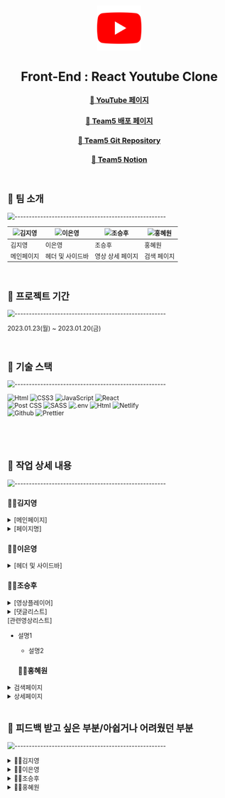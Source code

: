 <p align="center"> 
  <img src="src\components\Sidebar\assets\youtube.png" width="20%" height="20%">
</p>

<h1 align="center"> Front-End : React Youtube Clone </h1>
<h3 align="center">  <a href="https://www.youtube.com/">🔗 YouTube 페이지</a> </h3>
<h3 align="center"><a href="# ">🔗 Team5 배포 페이지 </a> </h3>
<h3 align="center">  <a href="https://www.youtube.com/">🔗 Team5 Git Repository</a> </h3>
<h3 align="center">  <a href="https://lace-marigold-6ad.notion.site/5-7985818b00654994beae56511e650d7b">🔗 Team5 Notion</a> </h3>

<br/>

## 🦖 팀 소개<br/>

![-----------------------------------------------------](https://raw.githubusercontent.com/andreasbm/readme/master/assets/lines/grass.png)

| <img src="https://user-images.githubusercontent.com/90189513/213643505-20b220f0-4b44-4cd7-81de-ad41e62a252b.png" width="100px" height="100px;" alt="김지영"> | <img src="https://user-images.githubusercontent.com/90189513/213642407-b57ea03c-6158-449d-b511-b6deeaa03019.png" width="100px" height="100px;" alt="이은영"> | <img src="https://user-images.githubusercontent.com/90189513/213642351-e0cbb3a1-2072-470e-8278-ea54bca73e1b.png" width="100px" height="100px;" alt="조승후"> | <img src="https://user-images.githubusercontent.com/90189513/213644979-b6364481-4cba-4376-8872-ff943c109946.jpeg"  width="100px" height="100px;" alt="홍혜원"> |
| ------------------------------------------------------------------------------------------------------------------------------------------------------------ | ------------------------------------------------------------------------------------------------------------------------------------------------------------ | ------------------------------------------------------------------------------------------------------------------------------------------------------------ | -------------------------------------------------------------------------------------------------------------------------------------------------------------- |
| 김지영                                                                                                                                                       | 이은영                                                                                                                                                       | 조승후                                                                                                                                                       | 홍혜원                                                                                                                                                         |
| 메인페이지                                                                                                                                                   | 헤더 및 사이드바                                                                                                                                             | 영상 상세 페이지                                                                                                                                             | 검색 페이지                                                                                                                                                    |

<br/>

## 🦖 프로젝트 기간

![-----------------------------------------------------](https://raw.githubusercontent.com/andreasbm/readme/master/assets/lines/grass.png)

2023.01.23(월) ~ 2023.01.20(금)

<br/>

## 🦖 기술 스택

![-----------------------------------------------------](https://raw.githubusercontent.com/andreasbm/readme/master/assets/lines/grass.png)

<div>
  <div>

<!-- HTML5 -->

<img alt="Html" src ="https://img.shields.io/badge/HTML-E34F26.svg?&style=for-the-badge&logo=HTML5&logoColor=white"/> <!-- CSS --> <img alt="CSS3" src ="https://img.shields.io/badge/CSS3-FF9933.svg?&style=for-the-badge&logo=CSS3&logoColor=white"/> <!-- JS --> <img alt="JavaScript" src ="https://img.shields.io/badge/JavaScript-F7DF1E.svg?&style=for-the-badge&logo=JavaScript&logoColor=white"/> <!-- React --> <img alt="React" src="https://img.shields.io/badge/react-61DAFB?style=for-the-badge&logo=react&logoColor=black"><br/> <!-- Post CSS --> <img alt="Post CSS" src="https://img.shields.io/badge/Post CSS-DD3A0A?style=for-the-badge&logo=PostCSS&logoColor=white"> <!-- SCSS --> <img alt="SASS" src="https://img.shields.io/badge/SASS-CC6699?style=for-the-badge&logo=SASS&logoColor=white"> <!-- .env --> <img alt=".env" src="https://img.shields.io/badge/.ENV-ECD53F?style=for-the-badge&logo=.ENV&logoColor=white"> <!-- axios --> <img alt="Html" src ="https://img.shields.io/badge/axios-000.svg?&style=for-the-badge&logo=axios&logoColor=white"/> <!-- Netlify --> <img alt="Netlify" src="https://img.shields.io/badge/NETLIFY-00C7B7?style=for-the-badge&logo=NETLIFY&logoColor=white"><br/> <!-- Github --> <img alt="Github" src="https://img.shields.io/badge/Github-181717?style=for-the-badge&logo=Github&logoColor=white"> <!-- Prettier --> <img alt="Prettier" src="https://img.shields.io/badge/Prettier-F7B93E?style=for-the-badge&logo=Prettier&logoColor=black">

<br/>

<br/>

<br/>

## 🦖 작업 상세 내용

![-----------------------------------------------------](https://raw.githubusercontent.com/andreasbm/readme/master/assets/lines/grass.png)

### 👩‍💻김지영

<details>
<summary>[메인페이지]</summary>

- 비디오카드 생성
  - 비디오카드 호버링 시 3초 후 비디오 재생
- 무한 스크롤 가능
  </details>

<details>
<summary>[페이지명]</summary>

- 설명1

  - 설명2
  </details>

  ### 👩‍💻이은영

<details>
<summary>[헤더 및 사이드바]</summary>

- 검색바 반응형
- 사이드바 윈도우 창 크기별 반응형
- 사이드바 태블릿 및 모바일에서는 모달 사이드바
- 구현 못한 것

  - 모바일일 때, 검색 버튼 누르면 확장된 검색바 나오기
  - 모달창 버튼 닫기 안됨

  </details>

  ### 👩‍💻조승후

<details>
<summary>[영상플레이어]</summary>

- 설명1

  - 설명2
  </details>

<details>
<summary>[댓글리스트]</summary>

- 설명1

  - 설명2
  </details>

<summary>[관련영상리스트]</summary>

- 설명1

  - 설명2
  </details>

  ### 👩‍💻홍혜원

<details>
<summary>검색페이지</summary>

- 해당 키워드에 관한 영상 나오기
  - header 컴포넌트 input에서 value값 받아오기
  - 채널 이미지 불러오기
  - 동영상 조회수 불러오기
  - 레이아웃
  </details>

<details>
<summary>상세페이지</summary>

- 댓글창 부분 컴포넌트화
  </details>

<br/>

## 🦖 피드백 받고 싶은 부분/아쉽거나 어려웠던 부분

![-----------------------------------------------------](https://raw.githubusercontent.com/andreasbm/readme/master/assets/lines/grass.png)

<details>
<summary>👩‍💻김지영</summary>

- 동영상 시간이 무조건 2숫자씩 되게 했습니다. 하지만, 10분 이하인 동영상인 경우, 분이 2글자일 필요가 없는데 더 좋은 방법이 있을지 궁급합니다.
- 조회수 함수를 더 좋게 만들 방법이 있을 지 궁금합니다.
- 시간 관계 상 필터와 미니 플레이어를 넣지 못해서 아쉽습니다.
- 무한 스크롤를 위해 axios를 불러와 데이터를 usestate에 넣었는데, 더 좋은 방법이 있을지 고민이 됩니다.

</details>
<details>
<summary>👩‍💻이은영</summary>

- 피드백 받고 싶은 점

  - 페이지 공통 레이아웃
    - 헤더와 사이드바를 fixed로 설정했고 outlet은 헤더와 사이드바만큼 반응형마다 다르게 margin을 줬습니다. 괜찮은 방법인지 궁금합니다. 혹은 fixed된 공통 컴포넌트와 아웃렛을 margin을 주지 않고도 겹치지 않게 설정할 수 있는 방법이 있는지 궁금합니다.
  - img src 대신 import로 이미지 불러오기
    - 이미지를 img src로 불러오는 것이 안돼서 import 하였습니다. 혹시 원인에 대해 아시는 것이 있으면 알려주시면 감사하겠습니다.
  - 사이드바
    - 창크기별로 반응형을 만들고, 창크기별로 버튼에 다른 모션을 주는 것이 어려웠습니다. 버튼을 누르면 확장형 사이드바가 없어지거나 모달 사이드바가 뜨는 것에 대해, state를 하나로 하여 작업하다가 두 개로 변경하여 작업했습니다. 이 과정에서 헤더와 사이드바, app.js 전체 레이아웃 등 고려해야할 것이 많아 어려웠습니다. useContext를 사용해야 했는지 궁금합니다.

- 어려웠던 점

  - useRef - useRef 사용하는 것이 어려웠고, 수정하여 없어진 부분이나 자식 컴포넌트로 ref prop을 넘겨주는 것이 불가능 해 fowardRef 를 사용하려 했습니다. 하지만 에러가 났는데 해결하지 못해 사용하지 못했습니다.
  </details>
  <details>
  <summary>👩‍💻조승후</summary>

- 설명1
- 설명2
</details>
<details>
<summary>👩‍💻홍혜원</summary>

- 설명1
- 설명2
</details>
